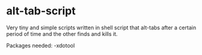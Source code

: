 # alt-tab-script

Very tiny and simple scripts written in shell script that alt-tabs after a certain period of time and the other finds and kills it.

Packages needed:
-xdotool
